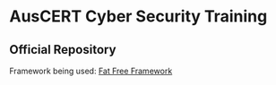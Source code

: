 # AusCERT Cyber Security Training
## Official Repository

Framework being used: [Fat Free Framework](http://fatfreeframework.com/user-guide)